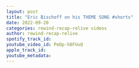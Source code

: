 ```yaml
---
layout: post
title: "Eric Bischoff on his THEME SONG #shorts"
date: 2022-09-20
categories: rewind-recap-relive videos
author: rewind-recap-relive
spotify_track_id: 
youtube_video_id: PeDp-h8FUuQ
apple_track_id: 
youtube_metadata: 
---
```

